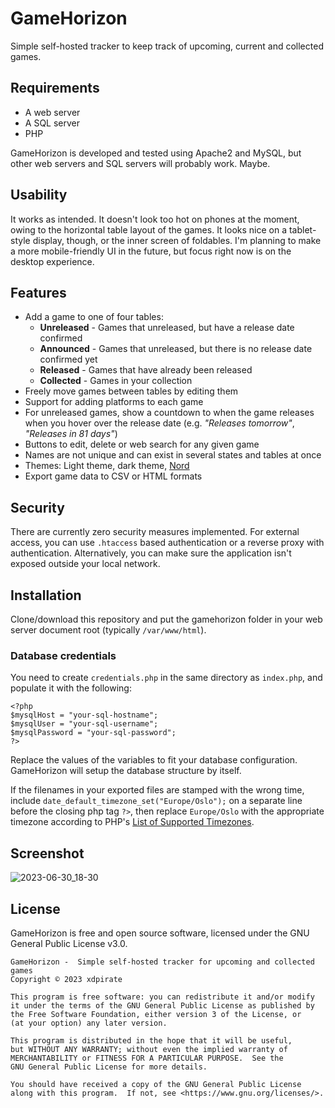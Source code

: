 # GameHorizon

Simple self-hosted tracker to keep track of upcoming, current and collected games.

## Requirements

* A web server
* A SQL server
* PHP

GameHorizon is developed and tested using Apache2 and MySQL, but other web servers and SQL servers will probably work. Maybe.

## Usability

It works as intended. It doesn't look too hot on phones at the moment, owing to the horizontal table layout of the games. It looks nice on a tablet-style display, though, or the inner screen of foldables. I'm planning to make a more mobile-friendly UI in the future, but focus right now is on the desktop experience.

## Features

* Add a game to one of four tables:
  * **Unreleased** - Games that unreleased, but have a release date confirmed
  * **Announced** - Games that unreleased, but there is no release date confirmed yet
  * **Released** - Games that have already been released
  * **Collected** - Games in your collection
* Freely move games between tables by editing them
* Support for adding platforms to each game
* For unreleased games, show a countdown to when the game releases when you hover over the release date (e.g. *"Releases tomorrow"*, *"Releases in 81 days"*)
* Buttons to edit, delete or web search for any given game
* Names are not unique and can exist in several states and tables at once
* Themes: Light theme, dark theme, [Nord](https://www.nordtheme.com/)
* Export game data to CSV or HTML formats

## Security

There are currently zero security measures implemented. For external access, you can use `.htaccess` based authentication or a reverse proxy with authentication. Alternatively, you can make sure the application isn't exposed outside your local network.

## Installation
Clone/download this repository and put the gamehorizon folder in your web server document root (typically `/var/www/html`).

### Database credentials

You need to create `credentials.php` in the same directory as `index.php`, and populate it with the following:

```
<?php
$mysqlHost = "your-sql-hostname";
$mysqlUser = "your-sql-username";
$mysqlPassword = "your-sql-password";
?>
```

Replace the values of the variables to fit your database configuration. GameHorizon will setup the database structure by itself.

If the filenames in your exported files are stamped with the wrong time, include `date_default_timezone_set("Europe/Oslo");` on a separate line before the closing php tag `?>`, then replace `Europe/Oslo` with the appropriate timezone according to PHP's [List of Supported Timezones](https://www.php.net/manual/en/timezones.php).


## Screenshot
![2023-06-30_18-30](https://github.com/xdpirate/gamehorizon/assets/1757462/c9c55c78-fbba-4d66-8dd8-882728f9a4ad)

## License

GameHorizon is free and open source software, licensed under the GNU General Public License v3.0.

    GameHorizon -  Simple self-hosted tracker for upcoming and collected games
    Copyright ©️ 2023 xdpirate

    This program is free software: you can redistribute it and/or modify
    it under the terms of the GNU General Public License as published by
    the Free Software Foundation, either version 3 of the License, or
    (at your option) any later version.

    This program is distributed in the hope that it will be useful,
    but WITHOUT ANY WARRANTY; without even the implied warranty of
    MERCHANTABILITY or FITNESS FOR A PARTICULAR PURPOSE.  See the
    GNU General Public License for more details.

    You should have received a copy of the GNU General Public License
    along with this program.  If not, see <https://www.gnu.org/licenses/>.
